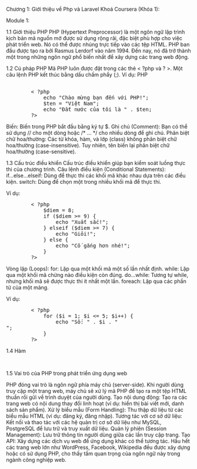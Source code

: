 Chương 1: Giới thiệu về Php và Laravel
Khoá Coursera (Khóa 1):

Module 1:

1.1 Giới thiệu PHP
PHP (Hypertext Preprocessor) là một ngôn ngữ lập trình kịch bản mã nguồn mở được sử dụng rộng rãi, đặc biệt phù hợp cho việc phát triển web. Nó có thể được nhúng trực tiếp vào các tệp HTML.
PHP ban đầu được tạo ra bởi Rasmus Lerdorf vào năm 1994. Đến nay, nó đã trở thành một trong những ngôn ngữ phổ biến nhất để xây dựng các trang web động.

1.2 Cú pháp PHP
Mã PHP luôn được đặt trong các thẻ < ?php và ? >. Một câu lệnh PHP kết thúc bằng dấu chấm phẩy (;).
Ví dụ:
PHP
<pre> 
        < ?php
            echo "Chào mừng bạn đến với PHP!";
            $ten = "Việt Nam";
            echo "Đất nước của tôi là " . $ten;
        ?>    
</pre>

Biến: Biến trong PHP bắt đầu bằng ký tự $.
Ghi chú (Comment): Bạn có thể sử dụng // cho một dòng hoặc /* ... */ cho nhiều dòng để ghi chú.
Phân biệt chữ hoa/thường: Các từ khóa, hàm, và lớp (class) không phân biệt chữ hoa/thường (case-insensitive). Tuy nhiên, tên biến lại phân biệt chữ hoa/thường (case-sensitive).

1.3 Cấu trúc điều khiển
Cấu trúc điều khiển giúp bạn kiểm soát luồng thực thi của chương trình.
Câu lệnh điều kiện (Conditional Statements):
if...else...elseif: Dùng để thực thi các khối mã khác nhau dựa trên các điều kiện.
switch: Dùng để chọn một trong nhiều khối mã để thực thi.

Ví dụ:
<pre>
        < ?php
            $diem = 8;
            if ($diem >= 9) {
                echo "Xuất sắc!";
            } elseif ($diem >= 7) {
                echo "Giỏi!";
            } else {
                echo "Cố gắng hơn nhé!";
            }
        ?>
</pre>
Vòng lặp (Loops):
for: Lặp qua một khối mã một số lần nhất định.
while: Lặp qua một khối mã chừng nào điều kiện còn đúng.
do...while: Tương tự while, nhưng khối mã sẽ được thực thi ít nhất một lần.
foreach: Lặp qua các phần tử của một mảng.

Ví dụ:
<pre>
        < ?php
            for ($i = 1; $i <= 5; $i++) {
                echo "Số: " . $i . "<br>";
            }
        ?>
</pre>
1.4 Hàm
<pre>
        <?php
            function chaoMung($ten) {
                return "Xin chào, " . $ten . "!";
            }
            echo chaoMung("Minh Anh");
        ?>
</pre>
1.5 Vai trò của PHP trong phát triển ứng dụng web

PHP đóng vai trò là ngôn ngữ phía máy chủ (server-side). Khi người dùng truy cập một trang web, máy chủ sẽ xử lý mã PHP để tạo ra một tệp HTML thuần rồi gửi về trình duyệt của người dùng.
Tạo nội dung động: Tạo ra các trang web có nội dung thay đổi linh hoạt (ví dụ: hiển thị bài viết mới, danh sách sản phẩm).
Xử lý biểu mẫu (Form Handling): Thu thập dữ liệu từ các biểu mẫu HTML (ví dụ: đăng ký, đăng nhập).
Tương tác với cơ sở dữ liệu: Kết nối và thao tác với các hệ quản trị cơ sở dữ liệu như MySQL, PostgreSQL để lưu trữ và truy xuất dữ liệu.
Quản lý phiên (Session Management): Lưu trữ thông tin người dùng giữa các lần truy cập trang.
Tạo API: Xây dựng các dịch vụ web để ứng dụng khác có thể tương tác.
Hầu hết các trang web lớn như WordPress, Facebook, Wikipedia đều được xây dựng hoặc có sử dụng PHP, cho thấy tầm quan trọng của ngôn ngữ này trong ngành công nghiệp web.
